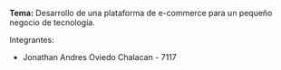 **Tema:** Desarrollo de una plataforma de e-commerce para un pequeño negocio de tecnología.

Integrantes:
* Jonathan Andres Oviedo Chalacan - 7117
